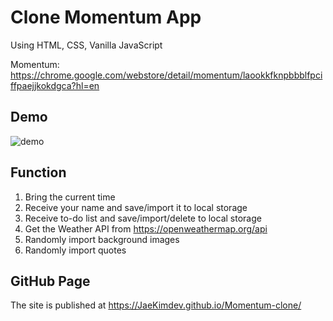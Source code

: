 # Clone Momentum App

Using HTML, CSS, Vanilla JavaScript

Momentum: https://chrome.google.com/webstore/detail/momentum/laookkfknpbbblfpciffpaejjkokdgca?hl=en

## Demo
![demo](https://user-images.githubusercontent.com/84453688/152688879-ff389a71-0109-4cc7-9ba6-0786ac77f4a0.gif)


## Function
1. Bring the current time
2. Receive your name and save/import it to local storage
3. Receive to-do list and save/import/delete to local storage
4. Get the Weather API from https://openweathermap.org/api
5. Randomly import background images
6. Randomly import quotes

## GitHub Page
The site is published at https://JaeKimdev.github.io/Momentum-clone/
